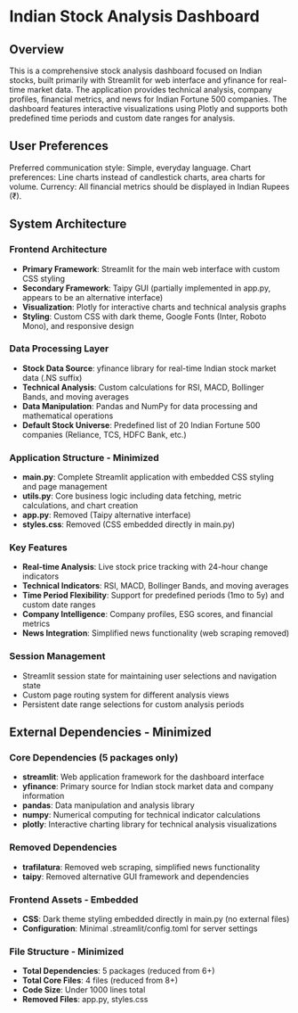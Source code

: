 # Indian Stock Analysis Dashboard

## Overview

This is a comprehensive stock analysis dashboard focused on Indian stocks, built primarily with Streamlit for web interface and yfinance for real-time market data. The application provides technical analysis, company profiles, financial metrics, and news for Indian Fortune 500 companies. The dashboard features interactive visualizations using Plotly and supports both predefined time periods and custom date ranges for analysis.

## User Preferences

Preferred communication style: Simple, everyday language.
Chart preferences: Line charts instead of candlestick charts, area charts for volume.
Currency: All financial metrics should be displayed in Indian Rupees (₹).

## System Architecture

### Frontend Architecture
- **Primary Framework**: Streamlit for the main web interface with custom CSS styling
- **Secondary Framework**: Taipy GUI (partially implemented in app.py, appears to be an alternative interface)
- **Visualization**: Plotly for interactive charts and technical analysis graphs
- **Styling**: Custom CSS with dark theme, Google Fonts (Inter, Roboto Mono), and responsive design

### Data Processing Layer
- **Stock Data Source**: yfinance library for real-time Indian stock market data (.NS suffix)
- **Technical Analysis**: Custom calculations for RSI, MACD, Bollinger Bands, and moving averages
- **Data Manipulation**: Pandas and NumPy for data processing and mathematical operations
- **Default Stock Universe**: Predefined list of 20 Indian Fortune 500 companies (Reliance, TCS, HDFC Bank, etc.)

### Application Structure - Minimized
- **main.py**: Complete Streamlit application with embedded CSS styling and page management
- **utils.py**: Core business logic including data fetching, metric calculations, and chart creation
- **app.py**: Removed (Taipy alternative interface)
- **styles.css**: Removed (CSS embedded directly in main.py)

### Key Features
- **Real-time Analysis**: Live stock price tracking with 24-hour change indicators
- **Technical Indicators**: RSI, MACD, Bollinger Bands, and moving averages
- **Time Period Flexibility**: Support for predefined periods (1mo to 5y) and custom date ranges
- **Company Intelligence**: Company profiles, ESG scores, and financial metrics
- **News Integration**: Simplified news functionality (web scraping removed)

### Session Management
- Streamlit session state for maintaining user selections and navigation state
- Custom page routing system for different analysis views
- Persistent date range selections for custom analysis periods

## External Dependencies - Minimized

### Core Dependencies (5 packages only)
- **streamlit**: Web application framework for the dashboard interface  
- **yfinance**: Primary source for Indian stock market data and company information
- **pandas**: Data manipulation and analysis library
- **numpy**: Numerical computing for technical indicator calculations
- **plotly**: Interactive charting library for technical analysis visualizations

### Removed Dependencies
- **trafilatura**: Removed web scraping, simplified news functionality
- **taipy**: Removed alternative GUI framework and dependencies

### Frontend Assets - Embedded
- **CSS**: Dark theme styling embedded directly in main.py (no external files)
- **Configuration**: Minimal .streamlit/config.toml for server settings

### File Structure - Minimized
- **Total Dependencies**: 5 packages (reduced from 6+)
- **Total Core Files**: 4 files (reduced from 8+)
- **Code Size**: Under 1000 lines total
- **Removed Files**: app.py, styles.css